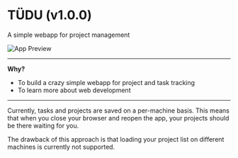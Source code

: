 # TÜDU (v1.0.0)

A simple webapp for project management

![App Preview](/assets/TUDU.png)

---
**Why?**
- To build a crazy simple webapp for project and task tracking
- To learn more about web development

--- 
Currently, tasks and projects are saved on a per-machine basis. This means
that when you close your browser and reopen the app, your projects should
be there waiting for you.

The drawback of this approach is that loading your project list on different
machines is currently not supported.
